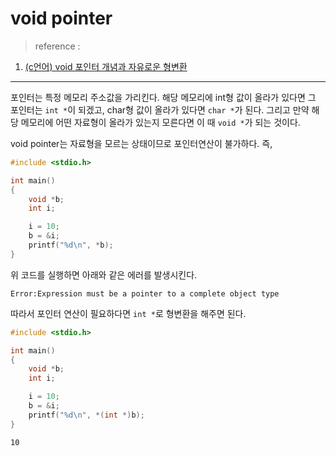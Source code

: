 # void pointer

> reference :
1. [(c언어) void 포인터 개념과 자유로운 형변환](https://reakwon.tistory.com/19)

---

포인터는 특정 메모리 주소값을 가리킨다. 해당 메모리에 int형 값이 올라가 있다면 그 포인터는 `int *`이 되겠고, char형 값이 올라가 있다면 `char *`가 된다.  그리고 만약 해당 메모리에 어떤 자료형이 올라가 있는지 모른다면 이 때 `void *`가 되는 것이다.

void pointer는 자료형을 모르는 상태이므로 포인터연산이 불가하다.
즉,

```c
#include <stdio.h>

int main()
{
	void *b;
	int	i;

	i = 10;
	b = &i;
	printf("%d\n", *b);
}
```
위 코드를 실행하면 아래와 같은 에러를 발생시킨다.

```
Error:Expression must be a pointer to a complete object type
```

따라서 포인터 연산이 필요하다면 `int *`로 형변환을 해주면 된다.

```c
#include <stdio.h>

int main()
{
	void *b;
	int	i;

	i = 10;
	b = &i;
	printf("%d\n", *(int *)b);
}
```

```
10
```
